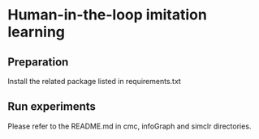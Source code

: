 # Human-in-the-loop imitation learning

## Preparation
Install the related package listed in requirements.txt

## Run experiments

Please refer to the README.md in cmc, infoGraph and simclr directories.